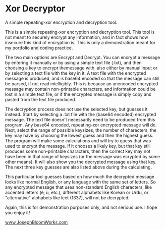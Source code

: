 # Xor Decryptor
A simple repeating-xor encryption and decryption tool.

This is a simple repeating-xor encryption and decryption tool. This tool is not
meant to securely encrypt any information, and in fact shows how insecure this
kind of encryption is. This is only a demonstration meant for my portfolio and
coding practice.

The two main options are Encrypt and Decrypt. You can encrypt a message by 
entering it manually or by using a simple text file (.txt), and then choosing
a key to encrypt themessage with, also either by manual input or by selecting a
text file with the key in it. A text file with the encrypted message is 
produced, and is base64 encoded so that the message can still be parsed, if not
read intelligibly. This is because an unencoded encrypted message may contain 
non-printable characters, and information could be lost in a simple text file,
or if the encrypted message is simply copy and pasted from the text file 
produced.

The decryption process does not use the selected key, but guesses it instead. 
Start by selecting a .txt file with the (base64 encoded) encrypted message. 
The text file doesn't necessarily need to be produced from this program. Any 
base64 encoded, repeating-xor encrypted message will do. Next, select the range
of possible keysizes, the number of characters, the key may have by choosing 
the lowest guess and then the highest guess. The program will make some 
calculations and will try to guess that was used to encrypt the message. If it
chooses a likely key, but that key still produces some non-printable characters,
then the correct key may not have been in that range of keysizes (or the message
was ecrypted by some other means). It will also show you the decrypted message
using that key. The next three key guesses are also listed above during 
the calculating.

This particular tool guesses based on how much the decrypted message looks like
normal English, or any language with the same set of letters. So any encrypted
message that uses non-standard English characters, like accented letters 
(é, ü, etc.), different alphabets like Korean or Urdu, or "alternative" 
alphabets like leet (1337), will not be decrypted. 

Again, this is for demonstration purposes only, and not serious use. 
I hope you enjoy it!

www.JosephBloomWorks.com
